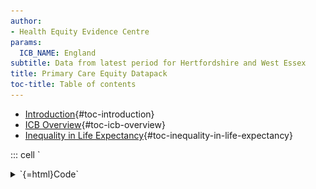 ```yaml
---
author:
- Health Equity Evidence Centre
params:
  ICB_NAME: England
subtitle: Data from latest period for Hertfordshire and West Essex
title: Primary Care Equity Datapack
toc-title: Table of contents
---
```


-   [Introduction](#introduction){#toc-introduction}
-   [ICB Overview](#icb-overview){#toc-icb-overview}
-   [Inequality in Life
    Expectancy](#inequality-in-life-expectancy){#toc-inequality-in-life-expectancy}

::: cell
`<details>
<summary>`{=html}Code`</summary>`{=html}

``` {.r .cell-code}
# Load necessary libraries
library(ggplot2)
library(showtext)
```

```{=html}
</details>
```
::: {.cell-output .cell-output-stderr}
    Loading required package: sysfonts
:::

::: {.cell-output .cell-output-stderr}
    Loading required package: showtextdb
:::

`<details>
<summary>`{=html}Code`</summary>`{=html}

``` {.r .cell-code}
library(patchwork)
library(ggtext)
library(fingertipsR)
library(tidyverse)
```

```{=html}
</details>
```
::: {.cell-output .cell-output-stderr}
    ── Attaching core tidyverse packages ──────────────────────── tidyverse 2.0.0 ──
    ✔ dplyr     1.1.2     ✔ readr     2.1.4
    ✔ forcats   1.0.0     ✔ stringr   1.5.1
    ✔ lubridate 1.9.2     ✔ tibble    3.2.1
    ✔ purrr     1.0.1     ✔ tidyr     1.3.0
:::

::: {.cell-output .cell-output-stderr}
    ── Conflicts ────────────────────────────────────────── tidyverse_conflicts() ──
    ✖ dplyr::filter() masks stats::filter()
    ✖ dplyr::lag()    masks stats::lag()
    ℹ Use the conflicted package (<http://conflicted.r-lib.org/>) to force all conflicts to become errors
:::

`<details>
<summary>`{=html}Code`</summary>`{=html}

``` {.r .cell-code}
library(purrr)
library(tibble)
library(spatstat)
```

```{=html}
</details>
```
::: {.cell-output .cell-output-stderr}
    Warning: package 'spatstat' was built under R version 4.3.3
:::

::: {.cell-output .cell-output-stderr}
    Loading required package: spatstat.data
:::

::: {.cell-output .cell-output-stderr}
    Warning: package 'spatstat.data' was built under R version 4.3.3
:::

::: {.cell-output .cell-output-stderr}
    Loading required package: spatstat.univar
:::

::: {.cell-output .cell-output-stderr}
    Warning: package 'spatstat.univar' was built under R version 4.3.3
:::

::: {.cell-output .cell-output-stderr}
    spatstat.univar 3.0-1
    Loading required package: spatstat.geom
:::

::: {.cell-output .cell-output-stderr}
    Warning: package 'spatstat.geom' was built under R version 4.3.3
:::

::: {.cell-output .cell-output-stderr}
    spatstat.geom 3.3-2

    Attaching package: 'spatstat.geom'

    The following object is masked from 'package:patchwork':

        area

    Loading required package: spatstat.random
:::

::: {.cell-output .cell-output-stderr}
    Warning: package 'spatstat.random' was built under R version 4.3.3
:::

::: {.cell-output .cell-output-stderr}
    spatstat.random 3.3-1
    Loading required package: spatstat.explore
:::

::: {.cell-output .cell-output-stderr}
    Warning: package 'spatstat.explore' was built under R version 4.3.3
:::

::: {.cell-output .cell-output-stderr}
    Loading required package: nlme

    Attaching package: 'nlme'

    The following object is masked from 'package:dplyr':

        collapse

    spatstat.explore 3.3-2
    Loading required package: spatstat.model
:::

::: {.cell-output .cell-output-stderr}
    Warning: package 'spatstat.model' was built under R version 4.3.3
:::

::: {.cell-output .cell-output-stderr}
    Loading required package: rpart
    spatstat.model 3.3-1
    Loading required package: spatstat.linnet
:::

::: {.cell-output .cell-output-stderr}
    Warning: package 'spatstat.linnet' was built under R version 4.3.3
:::

::: {.cell-output .cell-output-stderr}
    spatstat.linnet 3.2-1

    spatstat 3.1-1 
    For an introduction to spatstat, type 'beginner' 
:::

`<details>
<summary>`{=html}Code`</summary>`{=html}

``` {.r .cell-code}
library(lubridate)
library(readODS)
```

```{=html}
</details>
```
::: {.cell-output .cell-output-stderr}
    Warning: package 'readODS' was built under R version 4.3.3
:::

`<details>
<summary>`{=html}Code`</summary>`{=html}

``` {.r .cell-code}
library(janitor)
```

```{=html}
</details>
```
::: {.cell-output .cell-output-stderr}

    Attaching package: 'janitor'

    The following objects are masked from 'package:stats':

        chisq.test, fisher.test
:::

`<details>
<summary>`{=html}Code`</summary>`{=html}

``` {.r .cell-code}
library(gdata)
```

```{=html}
</details>
```
::: {.cell-output .cell-output-stderr}

    Attaching package: 'gdata'

    The following objects are masked from 'package:dplyr':

        combine, first, last, starts_with

    The following object is masked from 'package:purrr':

        keep

    The following object is masked from 'package:tidyr':

        starts_with

    The following object is masked from 'package:stats':

        nobs

    The following object is masked from 'package:utils':

        object.size

    The following object is masked from 'package:base':

        startsWith
:::

`<details>
<summary>`{=html}Code`</summary>`{=html}

``` {.r .cell-code}
# Set up Google font and automatic display for text rendering
font_add_google("Poppins", family = "Poppins")
showtext_auto()

# Set up the ggplot theme
theme_set(
  theme_minimal() +
    theme(
      axis.title = element_text(size = 80, family = "Poppins"),
      axis.text = element_text(size = 80, family = "Poppins"),
      plot.caption = element_text(size = 60, family = "Poppins"),
      plot.title = element_text(size = 100, family = "Poppins"),
      plot.subtitle = element_text(size = 90, family = "Poppins"),
      panel.grid = element_line(size = 5),
      legend.title = element_text(size = 60, family = "Poppins"),
      legend.text = element_text(size = 60, family = "Poppins"),
      legend.key.width = unit(3.5, "cm"),
      plot.title.position = "plot"
    )
)
```

```{=html}
</details>
```
::: {.cell-output .cell-output-stderr}
    Warning: The `size` argument of `element_line()` is deprecated as of ggplot2 3.4.0.
    ℹ Please use the `linewidth` argument instead.
:::

`<details>
<summary>`{=html}Code`</summary>`{=html}

``` {.r .cell-code}
# Update default settings for geom_point size
update_geom_defaults("point", list(size = 50))

# Import data
df <- read.csv("final_data.csv")

# Define helper functions or custom operators if needed
"%ni%" <- Negate("%in%")

# Optional: suppress warnings and set figure dimensions globally for knitr
knitr::opts_chunk$set(
  echo = FALSE,
  warning = FALSE,
  fig.width = 90,
  fig.height = 25,
  fig.fullwidth = TRUE
)
```

```{=html}
</details>
```
:::

## Introduction

Primary care, in contrast to specialty care, is associated with a more
equitable distribution of health across populations. One of the key
roles of commissioners is to ensure that resources are distributed
equitably across the healthcare system.

This report presents the latest NHS primary care data, using the Index
of Multiple Deprivation (IMD) to examine inequalities in patient health
determinants and outcomes. We analyze the data according to the
following categories:

-   **Resources (supply)**: Payments, Workforce
-   **Population (demand)**: Disease prevalence, Health-related
    behaviors
-   **Service quality**: Quality and Outcomes Framework (QOF)
    achievement
-   **Access**: Patient experience, Appointments
-   **Impact on secondary care**: Emergency admissions, A&E attendances

For further information or to discuss the results, please contact
[Dr. John Ford](mailto:j.a.ford@qmul.ac.uk).

## ICB Overview

::: cell
::: cell-output-display
![](slides_files/figure-markdown/overview-1.png)
:::
:::

Each practice in England is assigned an Index of Multiple Deprivation
(IMD) based on the population it serves, divided into deprivation
quintiles.

For Hertfordshire and West Essex, approximately **NA%** of practices
serve the most deprived quintile of patients in England.

## Inequality in Life Expectancy

::: cell
::: cell-output-display
![](slides_files/figure-markdown/Life_Expectancy-1.png)
:::
:::

Average life expectancy for men is in the least deprived 20%.
